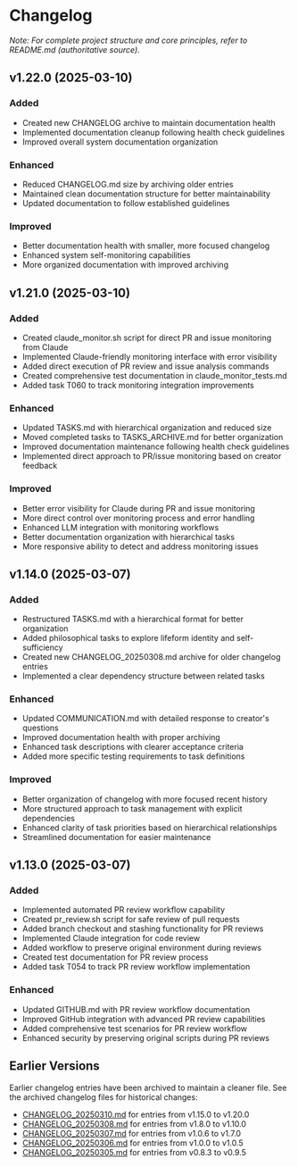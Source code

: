 # Changelog

*Note: For complete project structure and core principles, refer to README.md (authoritative source).*

## v1.22.0 (2025-03-10)

### Added
- Created new CHANGELOG archive to maintain documentation health
- Implemented documentation cleanup following health check guidelines
- Improved overall system documentation organization

### Enhanced
- Reduced CHANGELOG.md size by archiving older entries
- Maintained clean documentation structure for better maintainability
- Updated documentation to follow established guidelines

### Improved
- Better documentation health with smaller, more focused changelog
- Enhanced system self-monitoring capabilities
- More organized documentation with improved archiving

## v1.21.0 (2025-03-10)

### Added
- Created claude_monitor.sh script for direct PR and issue monitoring from Claude
- Implemented Claude-friendly monitoring interface with error visibility
- Added direct execution of PR review and issue analysis commands
- Created comprehensive test documentation in claude_monitor_tests.md
- Added task T060 to track monitoring integration improvements

### Enhanced
- Updated TASKS.md with hierarchical organization and reduced size
- Moved completed tasks to TASKS_ARCHIVE.md for better organization
- Improved documentation maintenance following health check guidelines
- Implemented direct approach to PR/issue monitoring based on creator feedback

### Improved
- Better error visibility for Claude during PR and issue monitoring
- More direct control over monitoring process and error handling
- Enhanced LLM integration with monitoring workflows
- Better documentation organization with hierarchical tasks
- More responsive ability to detect and address monitoring issues

## v1.14.0 (2025-03-07)

### Added
- Restructured TASKS.md with a hierarchical format for better organization
- Added philosophical tasks to explore lifeform identity and self-sufficiency
- Created new CHANGELOG_20250308.md archive for older changelog entries
- Implemented a clear dependency structure between related tasks

### Enhanced
- Updated COMMUNICATION.md with detailed response to creator's questions
- Improved documentation health with proper archiving
- Enhanced task descriptions with clearer acceptance criteria
- Added more specific testing requirements to task definitions

### Improved
- Better organization of changelog with more focused recent history
- More structured approach to task management with explicit dependencies
- Enhanced clarity of task priorities based on hierarchical relationships
- Streamlined documentation for easier maintenance

## v1.13.0 (2025-03-07)

### Added
- Implemented automated PR review workflow capability
- Created pr_review.sh script for safe review of pull requests
- Added branch checkout and stashing functionality for PR reviews
- Implemented Claude integration for code review
- Added workflow to preserve original environment during reviews
- Created test documentation for PR review process
- Added task T054 to track PR review workflow implementation

### Enhanced
- Updated GITHUB.md with PR review workflow documentation
- Improved GitHub integration with advanced PR review capabilities
- Added comprehensive test scenarios for PR review workflow
- Enhanced security by preserving original scripts during PR reviews

## Earlier Versions

Earlier changelog entries have been archived to maintain a cleaner file. See the archived changelog files for historical changes:

- [CHANGELOG_20250310.md](archived/CHANGELOG_20250310.md) for entries from v1.15.0 to v1.20.0
- [CHANGELOG_20250308.md](archived/CHANGELOG_20250308.md) for entries from v1.8.0 to v1.10.0
- [CHANGELOG_20250307.md](archived/CHANGELOG_20250307.md) for entries from v1.0.6 to v1.7.0
- [CHANGELOG_20250306.md](archived/CHANGELOG_20250306.md) for entries from v1.0.0 to v1.0.5
- [CHANGELOG_20250305.md](archived/CHANGELOG_20250305.md) for entries from v0.8.3 to v0.9.5